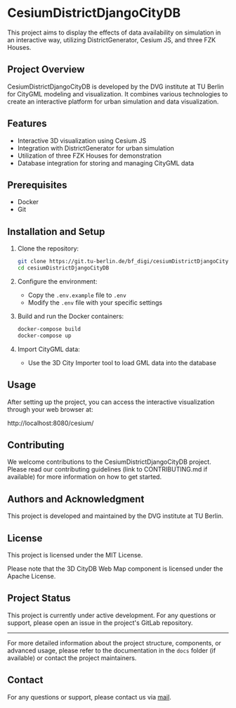 # CesiumDistrictDjangoCityDB

This project aims to display the effects of data availability on simulation in an interactive way, utilizing DistrictGenerator, Cesium JS, and three FZK Houses.

## Project Overview

CesiumDistrictDjangoCityDB is developed by the DVG institute at TU Berlin for CityGML modeling and visualization. It combines various technologies to create an interactive platform for urban simulation and data visualization.

## Features

- Interactive 3D visualization using Cesium JS
- Integration with DistrictGenerator for urban simulation
- Utilization of three FZK Houses for demonstration
- Database integration for storing and managing CityGML data

## Prerequisites

- Docker
- Git

## Installation and Setup

1. Clone the repository:
   ```bash
   git clone https://git.tu-berlin.de/bf_digi/cesiumDistrictDjangoCityDB.git
   cd cesiumDistrictDjangoCityDB
   ```

2. Configure the environment:
   - Copy the `.env.example` file to `.env`
   - Modify the `.env` file with your specific settings

3. Build and run the Docker containers:
   ```bash
   docker-compose build
   docker-compose up
   ```

4. Import CityGML data:
   - Use the 3D City Importer tool to load GML data into the database

## Usage

After setting up the project, you can access the interactive visualization through your web browser at:

http://localhost:8080/cesium/

## Contributing

We welcome contributions to the CesiumDistrictDjangoCityDB project. Please read our contributing guidelines (link to CONTRIBUTING.md if available) for more information on how to get started.

## Authors and Acknowledgment

This project is developed and maintained by the DVG institute at TU Berlin.

## License

This project is licensed under the MIT License. 

Please note that the 3D CityDB Web Map component is licensed under the Apache License.

## Project Status

This project is currently under active development. For any questions or support, please open an issue in the project's GitLab repository.

---

For more detailed information about the project structure, components, or advanced usage, please refer to the documentation in the `docs` folder (if available) or contact the project maintainers.

## Contact

For any questions or support, please contact us via [mail](mailto:info@dvg.tu-berlin.de).
